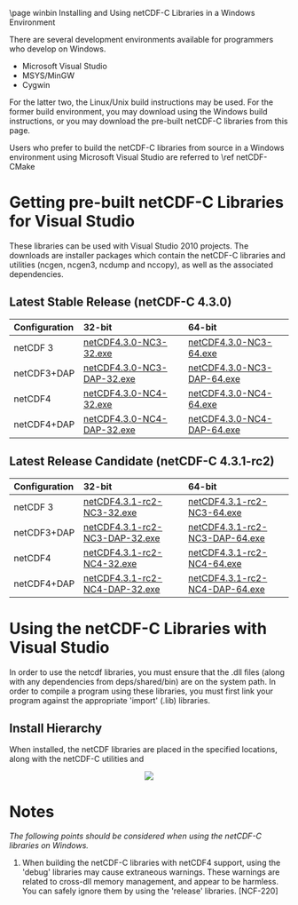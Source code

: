 \page winbin Installing and Using netCDF-C Libraries in a Windows Environment

There are several development environments available for programmers who develop on Windows. 

* Microsoft Visual Studio 
* MSYS/MinGW
* Cygwin

For the latter two, the Linux/Unix build instructions may be used. For the former build environment, you may download using the Windows build instructions, or you may download the pre-built netCDF-C libraries from this page.

Users who prefer to build the netCDF-C libraries from source in a Windows environment using Microsoft Visual Studio are referred to \ref netCDF-CMake

# Getting pre-built netCDF-C Libraries for Visual Studio

These libraries can be used with Visual Studio 2010 projects.  The downloads are installer packages which contain the netCDF-C libraries and utilities (ncgen, ncgen3, ncdump and nccopy), as well as the associated dependencies.  

## Latest Stable Release (netCDF-C 4.3.0)

Configuration		| 32-bit 						| 64-bit |
:-------------------|:--------							|:-------|
netCDF 3		| [netCDF4.3.0-NC3-32.exe][r1]		| [netCDF4.3.0-NC3-64.exe][r5] 
netCDF3+DAP		| [netCDF4.3.0-NC3-DAP-32.exe][r2]	| [netCDF4.3.0-NC3-DAP-64.exe][r6]
netCDF4			| [netCDF4.3.0-NC4-32.exe][r3]		| [netCDF4.3.0-NC4-64.exe][r7]
netCDF4+DAP		| [netCDF4.3.0-NC4-DAP-32.exe][r4]	| [netCDF4.3.0-NC4-DAP-64.exe][r8]



## Latest Release Candidate (netCDF-C 4.3.1-rc2)

Configuration		| 32-bit 						| 64-bit |
:-------------------|:--------							|:-------|
netCDF 3		| [netCDF4.3.1-rc2-NC3-32.exe][rc1]		| [netCDF4.3.1-rc2-NC3-64.exe][rc5] 
netCDF3+DAP		| [netCDF4.3.1-rc2-NC3-DAP-32.exe][rc2]	| [netCDF4.3.1-rc2-NC3-DAP-64.exe][rc6]
netCDF4			| [netCDF4.3.1-rc2-NC4-32.exe][rc3]		| [netCDF4.3.1-rc2-NC4-64.exe][rc7]
netCDF4+DAP		| [netCDF4.3.1-rc2-NC4-DAP-32.exe][rc4]	| [netCDF4.3.1-rc2-NC4-DAP-64.exe][rc8]

# Using the netCDF-C Libraries with Visual Studio
In order to use the netcdf libraries, you must ensure that the .dll files (along with any dependencies from deps/shared/bin) are on the system path. In order to compile a program using these libraries, you must first link your program against the appropriate 'import' (.lib) libraries.  

## Install Hierarchy

When installed, the netCDF libraries are placed in the specified locations, along with the netCDF-C utilities and 

<center>
<IMG SRC="InstallTreeWindows.jpg" />
</center>

# Notes

*The following points should be considered when using the netCDF-C libraries on Windows.*

1. When building the netCDF-C libraries with netCDF4 support, using the 'debug' libraries may cause extraneous warnings. These warnings are related to cross-dll memory management, and appear to be harmless. You can safely ignore them by using the 'release' libraries. [NCF-220]


[r1]: http://www.unidata.ucar.edu/netcdf/win_netcdf/netCDF4.3.0-NC3-32.exe
[r2]: http://www.unidata.ucar.edu/netcdf/win_netcdf/netCDF4.3.0-NC3-DAP-32.exe
[r3]: http://www.unidata.ucar.edu/netcdf/win_netcdf/netCDF4.3.0-NC4-32.exe
[r4]: http://www.unidata.ucar.edu/netcdf/win_netcdf/netCDF4.3.0-NC4-DAP-32.exe
[r5]: http://www.unidata.ucar.edu/netcdf/win_netcdf/netCDF4.3.0-NC3-64.exe
[r6]: http://www.unidata.ucar.edu/netcdf/win_netcdf/netCDF4.3.0-NC3-DAP-64.exe
[r7]: http://www.unidata.ucar.edu/netcdf/win_netcdf/netCDF4.3.0-NC4-64.exe
[r8]: http://www.unidata.ucar.edu/netcdf/win_netcdf/netCDF4.3.0-NC4-DAP-64.exe


[rc1]: http://www.unidata.ucar.edu/netcdf/win_netcdf/netCDF4.3.1-rc2-NC3-32.exe
[rc2]: http://www.unidata.ucar.edu/netcdf/win_netcdf/netCDF4.3.1-rc2-NC3-DAP-32.exe
[rc3]: http://www.unidata.ucar.edu/netcdf/win_netcdf/netCDF4.3.1-rc2-NC4-32.exe
[rc4]: http://www.unidata.ucar.edu/netcdf/win_netcdf/netCDF4.3.1-rc2-NC4-DAP-32.exe
[rc5]: http://www.unidata.ucar.edu/netcdf/win_netcdf/netCDF4.3.1-rc2-NC3-64.exe
[rc6]: http://www.unidata.ucar.edu/netcdf/win_netcdf/netCDF4.3.1-rc2-NC3-DAP-64.exe
[rc7]: http://www.unidata.ucar.edu/netcdf/win_netcdf/netCDF4.3.1-rc2-NC4-64.exe
[rc8]: http://www.unidata.ucar.edu/netcdf/win_netcdf/netCDF4.3.1-rc2-NC4-DAP-64.exe
